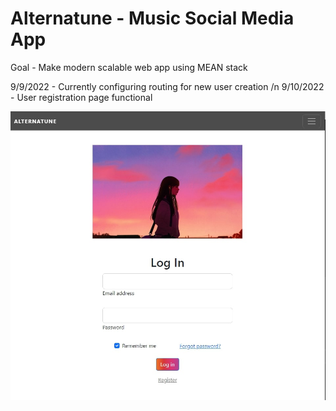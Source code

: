 # Alternatune - Music Social Media App
Goal - Make modern scalable web app using MEAN stack

9/9/2022 - Currently configuring routing for new user creation
/n
9/10/2022 - User registration page functional

![My Image](alternatuneCover.jpg)
